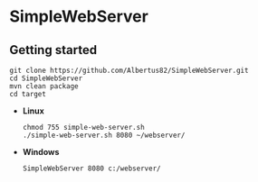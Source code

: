 # SimpleWebServer

## Getting started
```shell
git clone https://github.com/Albertus82/SimpleWebServer.git
cd SimpleWebServer
mvn clean package
cd target
```

* **Linux**
  ```shell
  chmod 755 simple-web-server.sh
  ./simple-web-server.sh 8080 ~/webserver/
  ```

* **Windows**
  ```shell
  SimpleWebServer 8080 c:/webserver/
  ```

